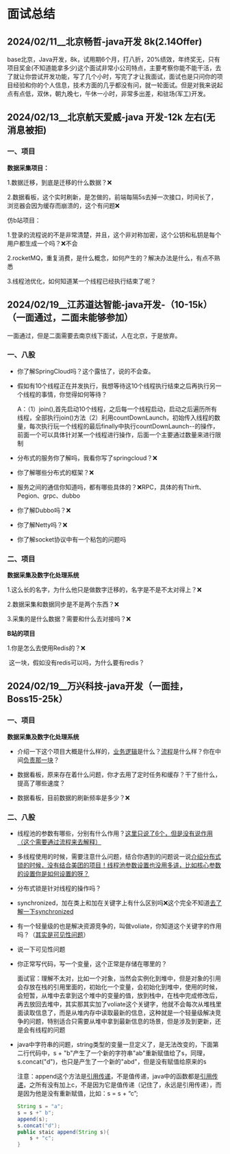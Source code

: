# 面试总结

## 2024/02/11__北京畅哲-java开发 8k(2.14Offer)

base北京，Java开发，8k，试用期6个月，打八折，20%绩效，年终奖无，只有项目奖金(不知道能拿多少)这个面试非常小公司特点，主要考察你能不能干活，去了就让你尝试开发功能，写了几个小时，写完了才让我面试，面试也是只问你的项目经验和你的个人信息，技术方面的几乎都没有问，就一轮面试。但是对我来说起点有点低，双休，朝九晚七，午休一小时，非常多出差，和驻场(军工)开发。

## 2024/02/13__北京航天爱威-java 开发-12k 左右(无消息被拒)

### 一、项目

**数据采集项目：**

1.数据迁移，到底是迁移的什么数据？❌

2.数据看板，这个实时刷新，是怎做的，前端每隔5s去掉一次接口，时间长了，浏览器会因为缓存而崩溃的，这个有问题❌

仿b站项目：

1.登录的流程说的不是非常清楚，并且，这个非对称加密，这个公钥和私钥是每个用户都生成一个吗？❌不会

2.rocketMQ，重复消费，是什么概念，如何产生的？解决办法是什么，有点不熟悉

3.线程池优化，如何知道某一个线程已经执行结束了呢？

## 2024/02/19__江苏道达智能-java开发-（10-15k）（一面通过，二面未能够参加）

一面通过，但是二面需要去南京线下面试，人在北京，于是放弃。

### 一、八股

- 你了解SpringCloud吗？这个露怯了，说的不会查。

- 假如有10个线程正在并发执行，我想等待这10个线程执行结束之后再执行另一个线程的事情，你觉得如何等待？

  A：（1）join(),首先启动10个线程，之后每一个线程启动，启动之后遍历所有线程，全部执行join()方法（2）利用countDownLaunch，初始传入线程的数量，每次执行玩一个线程的最后finally中执行countDownLaunch--的操作，前面一个可以具体针对某一个线程进行操作，后面一个主要通过数量来进行限制

- 分布式的服务你了解吗，我看你写了springcloud？❌

- 你了解哪些分布式的框架？❌

- 服务之间的通信你知道吗，都有哪些具体的？❌RPC，具体的有Thirft、Pegion、grpc、dubbo

- 你了解Dubbo吗？❌

- 你了解Netty吗？❌

- 你了解socket协议中有一个粘包的问题吗

### 二、项目

**数据采集及数字化处理系统**

1.这么长的名字，为什么他只是做数字迁移的，名字是不是不太对得上？❌

2.数据采集和数据同步是不是两个东西？❌

3.采集的是什么数据？需要和什么去对接吗？❌

**B站的项目**

1.你是怎么去使用Redis的？❌

​	这一块，假如没有redis可以吗，为什么要有redis？

## 2024/02/19__万兴科技-java开发（一面挂，Boss15-25k）

### 一、项目

**数据采集及数字化处理系统**

- 介绍一下这个项目大概是什么样的，<u>业务逻辑</u>是什么？<u>流程</u>是什么样？你在中间<u>负责那一块</u>？

- 数据看板，原来存在着什么问题，你才去用了定时任务和缓存？干了些什么，提高了哪些速度？

- 数据看板，目前数据的刷新频率是多少？❌

### 二、八股

- 线程池的参数有哪些，分别有什么作用？<u>这里只说了6个，但是没有说作用（这个需要通过流程来去解释）</u>

- 多线程使用的时候，需要注意什么问题，结合你遇到的问题说一说<u>介绍分布式锁的时候，没有结合美团的项目！</u><u>线程池参数设置也没用多讲，比如核心参数的设置你是如何设置的呀？</u>

- 分布式锁是针对线程的操作吗？
- synchronized，加在类上和加在关键字上有什么区别吗❌这个完全不知道<u>去了解一下synchronized</u>

- 有一个轻量级的也是解决资源竞争的，叫做voliate，你知道这个关键字的作用吗？（<u>其实是可见性问题</u>）

- 说一下可见性问题

- 你正常写代码，写一个变量，这个正常是存储在哪里的？

  面试官：理解不太对，比如一个对象，当然会实例化到堆中，但是对象的引用会存放在栈的引用里面的，初始化一个变量，会初始化到堆中，使用的时候，会短暂，从堆中去拿到这个堆中的变量的值，放到栈中，在栈中完成修改后，再去放回去堆中，其实那其实加了voliate这个关键字，他就不会每次从堆栈里面读取信息了，而是从堆内存中读取最新的信息，这种就是一个轻量级解决竞争的问题，特别适合只需要从堆中拿到最新信息的场景，但是涉及到更新，还是会有线程的问题

- java中字符串的问题，string类型的变量一旦定义了，是无法改变的，下面第二行代码中，s + "b"产生了一个新的字符串"ab"重新赋值给了s，同理，s.concat("d")，也只是产生了一个新的"abd"，但是没有赋值给原来的s

  注意：append这个方法是<u>引用传递</u>，不是值传递，java中的函数都是<u>引用传递</u>，之所有没有加上c，不是因为它是值传递（记住了，永远是引用传递），而是因为他是没有重新赋值，比如：s = s  + “c”;

  ```java
  String s = "a";
  s = s +" b";
  append(s);
  s.concat("d");
  public staic append(String s){
      s + "c";
  }
  ```





